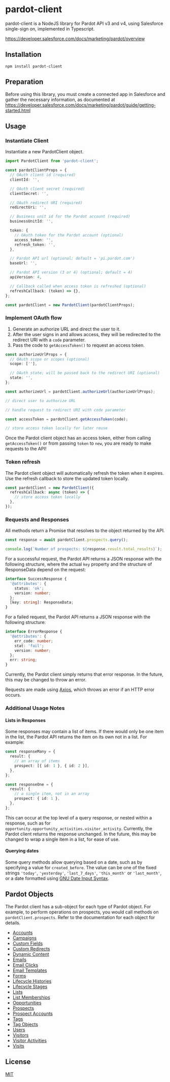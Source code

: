 # pardot-client

pardot-client is a NodeJS library for Pardot API v3 and v4, using Salesforce single-sign on, implemented in Typescript.

https://developer.salesforce.com/docs/marketing/pardot/overview

## Installation

```shell
npm install pardot-client
```

## Preparation

Before using this library, you must create a connected app in Salesforce and gather the necessary information, as
documented at https://developer.salesforce.com/docs/marketing/pardot/guide/getting-started.html

## Usage

### Instantiate Client

Instantiate a new PardotClient object.

```typescript
import PardotClient from 'pardot-client';

const pardotClientProps = {
  // OAuth client id (required)
  clientId: '',

  // OAuth client secret (required)
  clientSecret: '',

  // OAuth redirect URI (required)
  redirectUri: '',

  // Business unit id for the Pardot account (required)
  businessUnitId: '',

  token: {
    // OAuth token for the Pardot account (optional)
    access_token: '',
    refresh_token: '',
  },

  // Pardot API url (optional; default = 'pi.pardot.com')
  baseUrl: '',

  // Pardot API version (3 or 4) (optional; default = 4)
  apiVersion: 4,

  // Callback called when access token is refreshed (optional)
  refreshCallback: (token) => {},
};

const pardotClient = new PardotClient(pardotClientProps);
```

### Implement OAuth flow

1. Generate an authorize URL and direct the user to it.
2. After the user signs in and allows access, they will be redirected to the redirect URI with a `code` parameter.
3. Pass the code to `getAccessToken()` to request an access token.

```typescript
const authorizeUrlProps = {
  // OAuth scope or scopes (optional)
  scope: [''],

  // OAuth state; will be passed back to the redirect URI (optional)
  state: '',
};

const authorizeUrl = pardotClient.authorizeUrl(authorizeUrlProps);

// direct user to authorize URL

// handle request to redirect URI with code parameter

const accessToken = pardotClient.getAccessToken(code);

// store access token locally for later reuse
```

Once the Pardot client object has an access token, either from calling `getAccessToken()` or from passing `token` to
`new`, you are ready to make requests to the API!

### Token refresh

The Pardot client object will automatically refresh the token when it expires. Use the refresh callback to store the
updated token locally.

```typescript
const pardotClient = new PardotClient({
  refreshCallback: async (token) => {
    // store access token locally
  },
});
```

### Requests and Responses

All methods return a Promise that resolves to the object returned by the API.

```typescript
const response = await pardotClient.prospects.query();

console.log(`Number of prospects: ${response.result.total_results}`);
```

For a successful request, the Pardot API returns a JSON response with the following structure, where the actual `key`
property and the structure of ResponseData depend on the request:

```typescript
interface SuccessResponse {
  '@attributes': {
    status: 'ok';
    version: number;
  };
  [key: string]: ResponseData;
}
```

For a failed request, the Pardot API returns a JSON response with the following structure:

```typescript
interface ErrorResponse {
  '@attributes': {
    err_code: number;
    stat: 'fail';
    version: number;
  };
  err: string;
}
```

Currently, the Pardot client simply returns that error response. In the future, this may be changed to throw an error.

Requests are made using [Axios](https://www.npmjs.com/package/axios), which throws an error if an HTTP error occurs.

### Additional Usage Notes

#### Lists in Responses

Some responses may contain a list of items. If there would only be one item in the list, the Pardot API returns the
item on its own not in a list. For example:

```typescript
const responseMany = {
  result: {
    // an array of items
    prospect: [{ id: 1 }, { id: 2 }],
  },
};

const responseOne = {
  result: {
    // a single item, not in an array
    prospect: { id: 1 },
  },
};
```

This can occur at the top level of a query response, or nested within a response, such as for
`opportunity.opportunity_activities.visitor_activity`. Currently, the Pardot client returns the response unchanged.
In the future, this may be changed to wrap a single item in a list, for ease of use.

#### Querying dates

Some query methods allow querying based on a date, such as by specifying a value for `created_before`. The value can be
one of the fixed strings `'today'`, `'yesterday'`, `'last_7_days'`, `'this_month'` or `'last_month'`, or a date
formatted using [GNU Date Input Syntax](http://www.gnu.org/software/tar/manual/html_node/Date-input-formats.html).

## Pardot Objects

The Pardot client has a sub-object for each type of Pardot object. For example, to perform operations on prospects,
you would call methods on `pardotClient.prospects`. Refer to the documentation for each object for details.

- [Accounts](docs/accounts.md)
- [Campaigns](docs/campaigns.md)
- [Custom Fields](docs/custom-fields.md)
- [Custom Redirects](docs/custom-redirects.md)
- [Dynamic Content](docs/dynamic-content.md)
- [Emails](docs/emails.md)
- [Email Clicks](docs/email-clicks.md)
- [Email Templates](docs/email-templates.md)
- [Forms](docs/forms.md)
- [Lifecycle Histories](docs/lifecycle-histories.md)
- [Lifecycle Stages](docs/lifecycle-stages.md)
- [Lists](docs/lists.md)
- [List Memberships](docs/list-memberships.md)
- [Opportunities](docs/opportunities.md)
- [Prospects](docs/prospects.md)
- [Prospect Accounts](docs/prospects.md)
- [Tags](docs/tags.md)
- [Tag Objects](docs/tag-objects.md)
- [Users](docs/users.md)
- [Visitors](docs/visitors.md)
- [Visitor Activities](docs/visitor-activities.md)
- [Visits](docs/visits.md)

## License

[MIT](LICENSE)
